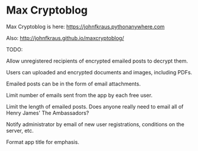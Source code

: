 # Max Cryptoblog

Max Cryptoblog is here:  https://johnfkraus.pythonanywhere.com

Also: http://johnfkraus.github.io/maxcryptoblog/


TODO:

Allow unregistered recipients of encrypted emailed posts to decrypt them.

Users can uploaded and encrypted documents and images, including PDFs.

Emailed posts can be in the form of email attachments.

Limit number of emails sent from the app by each free user.

Limit the length of emailed posts.  Does anyone really need to email all of Henry James' The Ambassadors?

Notify administrator by email of new user registrations, conditions on the server, etc.

Format app title for emphasis.
